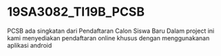 # 19SA3082_TI19B_PCSB
PCSB ada singkatan dari Pendaftaran Calon Siswa Baru 
Dalam project ini kami menyediakan pendaftaran online khusus dengan menggunakanan aplikasi android

